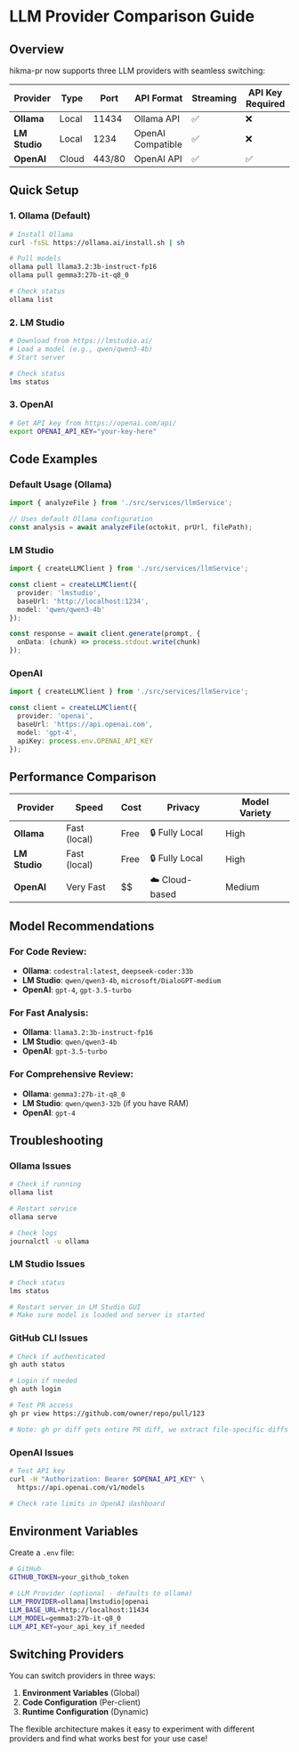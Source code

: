 # LLM Provider Comparison Guide

## Overview

hikma-pr now supports three LLM providers with seamless switching:

| Provider | Type | Port | API Format | Streaming | API Key Required |
|----------|------|------|------------|-----------|------------------|
| **Ollama** | Local | 11434 | Ollama API | ✅ | ❌ |
| **LM Studio** | Local | 1234 | OpenAI Compatible | ✅ | ❌ |
| **OpenAI** | Cloud | 443/80 | OpenAI API | ✅ | ✅ |

## Quick Setup

### 1. Ollama (Default)
```bash
# Install Ollama
curl -fsSL https://ollama.ai/install.sh | sh

# Pull models
ollama pull llama3.2:3b-instruct-fp16
ollama pull gemma3:27b-it-q8_0

# Check status
ollama list
```

### 2. LM Studio
```bash
# Download from https://lmstudio.ai/
# Load a model (e.g., qwen/qwen3-4b)
# Start server

# Check status
lms status
```

### 3. OpenAI
```bash
# Get API key from https://openai.com/api/
export OPENAI_API_KEY="your-key-here"
```

## Code Examples

### Default Usage (Ollama)
```typescript
import { analyzeFile } from './src/services/llmService';

// Uses default Ollama configuration
const analysis = await analyzeFile(octokit, prUrl, filePath);
```

### LM Studio
```typescript
import { createLLMClient } from './src/services/llmService';

const client = createLLMClient({
  provider: 'lmstudio',
  baseUrl: 'http://localhost:1234',
  model: 'qwen/qwen3-4b'
});

const response = await client.generate(prompt, {
  onData: (chunk) => process.stdout.write(chunk)
});
```

### OpenAI
```typescript
import { createLLMClient } from './src/services/llmService';

const client = createLLMClient({
  provider: 'openai',
  baseUrl: 'https://api.openai.com',
  model: 'gpt-4',
  apiKey: process.env.OPENAI_API_KEY
});
```

## Performance Comparison

| Provider | Speed | Cost | Privacy | Model Variety |
|----------|-------|------|---------|---------------|
| **Ollama** | Fast (local) | Free | 🔒 Fully Local | High |
| **LM Studio** | Fast (local) | Free | 🔒 Fully Local | High |
| **OpenAI** | Very Fast | $$ | ☁️ Cloud-based | Medium |

## Model Recommendations

### For Code Review:
- **Ollama**: `codestral:latest`, `deepseek-coder:33b`
- **LM Studio**: `qwen/qwen3-4b`, `microsoft/DialoGPT-medium`
- **OpenAI**: `gpt-4`, `gpt-3.5-turbo`

### For Fast Analysis:
- **Ollama**: `llama3.2:3b-instruct-fp16`
- **LM Studio**: `qwen/qwen3-4b`
- **OpenAI**: `gpt-3.5-turbo`

### For Comprehensive Review:
- **Ollama**: `gemma3:27b-it-q8_0`
- **LM Studio**: `qwen/qwen3-32b` (if you have RAM)
- **OpenAI**: `gpt-4`

## Troubleshooting

### Ollama Issues
```bash
# Check if running
ollama list

# Restart service
ollama serve

# Check logs
journalctl -u ollama
```

### LM Studio Issues
```bash
# Check status
lms status

# Restart server in LM Studio GUI
# Make sure model is loaded and server is started
```

### GitHub CLI Issues
```bash
# Check if authenticated
gh auth status

# Login if needed
gh auth login

# Test PR access
gh pr view https://github.com/owner/repo/pull/123

# Note: gh pr diff gets entire PR diff, we extract file-specific diffs
```

### OpenAI Issues
```bash
# Test API key
curl -H "Authorization: Bearer $OPENAI_API_KEY" \
  https://api.openai.com/v1/models

# Check rate limits in OpenAI dashboard
```

## Environment Variables

Create a `.env` file:
```bash
# GitHub
GITHUB_TOKEN=your_github_token

# LLM Provider (optional - defaults to ollama)
LLM_PROVIDER=ollama|lmstudio|openai
LLM_BASE_URL=http://localhost:11434
LLM_MODEL=gemma3:27b-it-q8_0
LLM_API_KEY=your_api_key_if_needed
```

## Switching Providers

You can switch providers in three ways:

1. **Environment Variables** (Global)
2. **Code Configuration** (Per-client)
3. **Runtime Configuration** (Dynamic)

The flexible architecture makes it easy to experiment with different providers and find what works best for your use case! 

